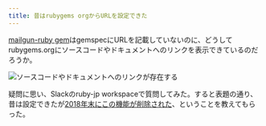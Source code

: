 ```yaml
---
title: 昔はrubygems orgからURLを設定できた
---
```

[mailgun-ruby gem](https://rubygems.org/gems/mailgun-ruby)はgemspecにURLを記載していないのに、どうしてrubygems.orgにソースコードやドキュメントへのリンクを表示できているのだろうか。

![](https://lh4.googleusercontent.com/_gkzOFGA_UcUaaWtgAsy1DyDlQxwlLtZfALZKYx82zf3jUdenzmPBcl8Yn9DT1QPm0-0Ba5stILEiA8bSVvR3llNgMOZTM3s0o8ta-SnD6aQ6qc_HZQoX2OJ4ElPz9Dg-tJq85Y76SqaMUuu18XKMbvrAnuTNGdMbuhCWGdZAJAmxIRFPvxowzbm2Vj- "ソースコードやドキュメントへのリンクが存在する")

疑問に思い、Slackのruby-jp workspaceで質問してみた。すると表題の通り、昔は設定できたが[2018年末にこの機能が削除された](https://github.com/rubygems/rubygems.org/pull/1815)、ということを教えてもらった。
